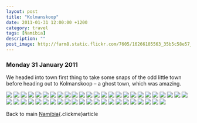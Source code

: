 ```yaml
---
layout: post
title: "Kolmanskoop"
date: 2011-01-31 12:00:00 +1200
category: travel
tags: [Namibia]
description: ""
post_image: http://farm8.static.flickr.com/7605/16266105563_35b5c58e57_o.jpg
---
```

### Monday 31 January 2011

We headed into town first thing to take some snaps of the odd little
town before heading out to Kolmanskoop – a ghost town, which was
amazing.

[![](http://farm3.static.flickr.com/2857/9542839431_633b1481c4_c.jpg)](http://farm3.static.flickr.com/2857/9542839431_a693cef0de_o.jpg)
[![](http://farm8.static.flickr.com/7406/9542840345_9748054c1d_c.jpg)](http://farm8.static.flickr.com/7406/9542840345_7a57a78417_o.jpg)
[![](http://farm4.static.flickr.com/3773/9542841397_07955f6e8b_c.jpg)](http://farm4.static.flickr.com/3773/9542841397_efe594e303_o.jpg)
[![](http://farm6.static.flickr.com/5441/9545632458_6ea3401356_c.jpg)](http://farm6.static.flickr.com/5441/9545632458_f87d2aa7e5_o.jpg)
[![](http://farm6.static.flickr.com/5345/9542843759_e905ba664d_c.jpg)](http://farm6.static.flickr.com/5345/9542843759_b61e45d86c_o.jpg)
[![](http://farm4.static.flickr.com/3766/9542844473_4b659791cd_c.jpg)](http://farm4.static.flickr.com/3766/9542844473_a6128866b3_o.jpg)
[![](http://farm6.static.flickr.com/5472/9542845931_e43d579a6e_c.jpg)](http://farm6.static.flickr.com/5472/9542845931_21049c70be_o.jpg)
[![](http://farm4.static.flickr.com/3791/9542848121_96933f243e_c.jpg)](http://farm4.static.flickr.com/3791/9542848121_c8d8ce0310_o.jpg)
[![](http://farm3.static.flickr.com/2857/9542849155_23b2974771_c.jpg)](http://farm3.static.flickr.com/2857/9542849155_007e33674d_o.jpg)
[![](http://farm4.static.flickr.com/3697/9542850847_0950ff8162_c.jpg)](http://farm4.static.flickr.com/3697/9542850847_8f8dd43323_o.jpg)
[![](http://farm4.static.flickr.com/3764/9542852279_0557bfa0f5_c.jpg)](http://farm4.static.flickr.com/3764/9542852279_dd5d0d496d_o.jpg)
[![](http://farm3.static.flickr.com/2817/9545644452_8023b80720_c.jpg)](http://farm3.static.flickr.com/2817/9545644452_9b181a4b48_o.jpg)
[![](http://farm4.static.flickr.com/3690/9545646010_5a9653f76f_c.jpg)](http://farm4.static.flickr.com/3690/9545646010_eb65712a81_o.jpg)
[![](http://farm8.static.flickr.com/7308/9542858249_c300fdef77_c.jpg)](http://farm8.static.flickr.com/7308/9542858249_832e5f6512_o.jpg)
[![](http://farm4.static.flickr.com/3814/9542859855_3f10657002_c.jpg)](http://farm4.static.flickr.com/3814/9542859855_6d72e27a3a_o.jpg)
[![](http://farm4.static.flickr.com/3708/9545651820_e3b3b5e216_c.jpg)](http://farm4.static.flickr.com/3708/9545651820_379719d98e_o.jpg)
[![](http://farm4.static.flickr.com/3768/9542863397_2a951133b7_c.jpg)](http://farm4.static.flickr.com/3768/9542863397_437f06951a_o.jpg)
[![](http://farm4.static.flickr.com/3744/9542864431_4a77e100d2_c.jpg)](http://farm4.static.flickr.com/3744/9542864431_a4ac09bb74_o.jpg)
[![](http://farm8.static.flickr.com/7430/9545656428_bbdf8a83d7_c.jpg)](http://farm8.static.flickr.com/7430/9545656428_9dabd8b1bc_o.jpg)
[![](http://farm8.static.flickr.com/7440/9545657656_a68611c9ee_c.jpg)](http://farm8.static.flickr.com/7440/9545657656_580e1b4352_o.jpg)
[![](http://farm8.static.flickr.com/7336/9542868931_c7f6fb381d_c.jpg)](http://farm8.static.flickr.com/7336/9542868931_9feb8f00a9_o.jpg)
[![](http://farm6.static.flickr.com/5476/9545660288_e478137017_c.jpg)](http://farm6.static.flickr.com/5476/9545660288_7d28987349_o.jpg)
[![](http://farm3.static.flickr.com/2814/9545661444_9b106fe9bd_c.jpg)](http://farm3.static.flickr.com/2814/9545661444_6dd19a5596_o.jpg)
[![](http://farm6.static.flickr.com/5333/9542873863_7914df8459_c.jpg)](http://farm6.static.flickr.com/5333/9542873863_0a21bcff51_o.jpg)
[![](http://farm4.static.flickr.com/3683/9542875789_de4e981828_c.jpg)](http://farm4.static.flickr.com/3683/9542875789_2bff9d6e0e_o.jpg)
[![](http://farm3.static.flickr.com/2860/9545667426_c10048c36b_c.jpg)](http://farm3.static.flickr.com/2860/9545667426_a683ebb466_o.jpg)
[![](http://farm4.static.flickr.com/3824/9542879209_22770345f4_c.jpg)](http://farm4.static.flickr.com/3824/9542879209_ba35d7f546_o.jpg)
[![](http://farm3.static.flickr.com/2856/9542880879_53861af9c9_c.jpg)](http://farm3.static.flickr.com/2856/9542880879_3f34260a7b_o.jpg)
[![](http://farm4.static.flickr.com/3815/9542882563_af6c0c543d_c.jpg)](http://farm4.static.flickr.com/3815/9542882563_a38b0e4ab7_o.jpg)
[![](http://farm4.static.flickr.com/3744/9542883957_d27cf7bde1_c.jpg)](http://farm4.static.flickr.com/3744/9542883957_1c7a316202_o.jpg)
[![](http://farm6.static.flickr.com/5476/9545675226_7649cc8639_c.jpg)](http://farm6.static.flickr.com/5476/9545675226_d7da6e168f_o.jpg)
[![](http://farm4.static.flickr.com/3676/9545677406_4b5e19ae48_c.jpg)](http://farm4.static.flickr.com/3676/9545677406_ee06dee6d8_o.jpg)
[![](http://farm6.static.flickr.com/5350/9545679134_30708e5f99_c.jpg)](http://farm6.static.flickr.com/5350/9545679134_ac697abd5d_o.jpg)
[![](http://farm6.static.flickr.com/5529/9545680502_af393367a8_c.jpg)](http://farm6.static.flickr.com/5529/9545680502_920847c0f8_o.jpg)
[![](http://farm4.static.flickr.com/3801/9542892229_b8fe369f3c_c.jpg)](http://farm4.static.flickr.com/3801/9542892229_1b5a1f4476_o.jpg)
[![](http://farm4.static.flickr.com/3737/9542893287_0eae23e55e_c.jpg)](http://farm4.static.flickr.com/3737/9542893287_5c73a28514_o.jpg)
[![](http://farm6.static.flickr.com/5446/9545684328_a1a31506c7_c.jpg)](http://farm6.static.flickr.com/5446/9545684328_70a7ea8539_o.jpg)
[![](http://farm4.static.flickr.com/3792/9545685760_792f7f2abf_c.jpg)](http://farm4.static.flickr.com/3792/9545685760_f14c758615_o.jpg)
[![](http://farm6.static.flickr.com/5524/9542896833_571de25851_c.jpg)](http://farm6.static.flickr.com/5524/9542896833_6436b49481_o.jpg)
[![](http://farm4.static.flickr.com/3822/9545688722_95c54b525f_c.jpg)](http://farm4.static.flickr.com/3822/9545688722_d21c9b09fb_o.jpg)
[![](http://farm4.static.flickr.com/3688/9545690154_52aa0ea023_c.jpg)](http://farm4.static.flickr.com/3688/9545690154_93e5b8b38d_o.jpg)
[![](http://farm4.static.flickr.com/3745/9542901253_47736f5053_c.jpg)](http://farm4.static.flickr.com/3745/9542901253_f53a4ae670_o.jpg)
[![](http://farm4.static.flickr.com/3699/9542902351_4a8f249e4d_c.jpg)](http://farm4.static.flickr.com/3699/9542902351_34e3101068_o.jpg)
[![](http://farm8.static.flickr.com/7385/9545693798_6ccf4aeaf0_c.jpg)](http://farm8.static.flickr.com/7385/9545693798_79af3deb1f_o.jpg)
[![](http://farm8.static.flickr.com/7354/9542904951_b39fe255e1_c.jpg)](http://farm8.static.flickr.com/7354/9542904951_603cebbfb2_o.jpg)
[![](http://farm4.static.flickr.com/3771/9542905695_4c14dbae57_c.jpg)](http://farm4.static.flickr.com/3771/9542905695_28fc6e5766_o.jpg)
[![](http://farm6.static.flickr.com/5323/9545696462_94f29e63e8_c.jpg)](http://farm6.static.flickr.com/5323/9545696462_a1270992df_o.jpg)

Back to main
[Namibia](./content.html?id=20110204Namibia){.clickme}article
